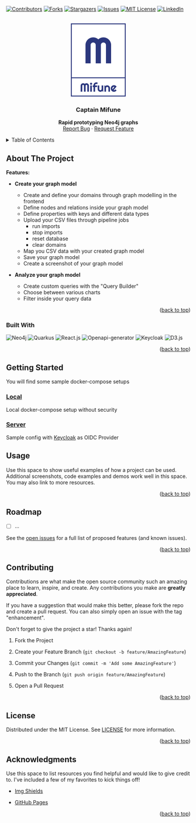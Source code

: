 
<div id="top"></div>

[![Contributors][contributors-shield]][contributors-url]
[![Forks][forks-shield]][forks-url]
[![Stargazers][stars-shield]][stars-url]
[![Issues][issues-shield]][issues-url]
[![MIT License][license-shield]][license-url]
[![LinkedIn][linkedin-shield]][linkedin-url]

<!-- PROJECT LOGO -->

<br />
<div align="center">
  <a href="https://github.com/PRODYNA/capt-mifune/">
    <img src="./ui/src/assets/Logo-dark.svg?raw=true" alt="Logo" width="150">
  </a>
  <h3 align="center">Captain Mifune</h3>
  <p align="center">
    <b>Rapid prototyping Neo4j graphs</b>
  <br />
  <a href="https://github.com/PRODYNA/capt-mifune/issues">Report Bug</a>
  ·
  <a href="https://github.com/PRODYNA/capt-mifune/issues">Request Feature</a>
  </p>
</div>

<!-- TABLE OF CONTENTS -->

<details>
  <summary>Table of Contents</summary>
  <ol>
    <li>
    <a href="#about-the-project">About The Project</a>
      <ul>
        <li><a href="#built-with">Built With</a></li>
      </ul>
    </li>
    <li>
    <a href="#getting-started">Getting Started</a>
    </li>
    <li><a href="#usage">Usage</a></li>
    <li><a href="#roadmap">Roadmap</a></li>
    <li><a href="#contributing">Contributing</a></li>
    <li><a href="#license">License</a></li>
    <li><a href="#acknowledgments">Acknowledgments</a></li>
  </ol>
</details>

<!-- ABOUT THE PROJECT -->

##  About The Project
  
**Features:**

* **Create your graph model**
  * Create and define your domains through graph modelling in the frontend
  * Define nodes and relations inside your graph model
  * Define properties with keys and different data types
  * Upload your CSV files through pipeline jobs
    *   run imports
    *   stop imports
    *   reset database
    *   clear domains
  * Map you CSV data with your created graph model
  * Save your graph model
  * Create a screenshot of your graph model

* **Analyze your graph model**
  * Create custom queries with the "Query Builder"   
  * Choose between various charts
  * Filter inside your query data


<p align="right">(<a href="#top">back to top</a>)</p>

###  Built With
![Neo4j](https://img.shields.io/badge/Neo4j-4.4.0-blue)
![Quarkus](https://img.shields.io/badge/Quarkus-2.7.5-blue)
![React.js](https://img.shields.io/badge/React.js-v17.0.1-blue)
![Openapi-generator](https://img.shields.io/badge/Openapi--generator-v2.3.26-yellow)
![Keycloak](https://img.shields.io/badge/Keycloak-v15.0.2-red)
![D3.js](https://img.shields.io/badge/D3.js-v6.3.1-green)

<p align="right">(<a href="#top">back to top</a>)</p>

<!-- GETTING STARTED -->

##  Getting Started 

You will find some sample docker-compose setups
### [Local](./deployment-sample/mifune-local/README.md)
Local docker-compose setup without security
### [Server](./deployment-sample/mifune-local/README.md)
Sample config with [Keycloak](https://www.keycloak.org/) as OIDC Provider

##  Usage

Use this space to show useful examples of how a project can be used. Additional screenshots, code examples and demos work well in this space. You may also link to more resources.


<p align="right">(<a href="#top">back to top</a>)</p>

<!-- ROADMAP -->

##  Roadmap

- [ ] ...

See the [open issues](https://github.com/PRODYNA/capt-mifune/issues) for a full list of proposed features (and known issues).

<p align="right">(<a href="#top">back to top</a>)</p>

<!-- CONTRIBUTING -->

##  Contributing

Contributions are what make the open source community such an amazing place to learn, inspire, and create. Any contributions you make are **greatly appreciated**.

If you have a suggestion that would make this better, please fork the repo and create a pull request. You can also simply open an issue with the tag "enhancement".

Don't forget to give the project a star! Thanks again!

1. Fork the Project

2. Create your Feature Branch (`git checkout -b feature/AmazingFeature`)

3. Commit your Changes (`git commit -m 'Add some AmazingFeature'`)

4. Push to the Branch (`git push origin feature/AmazingFeature`)

5. Open a Pull Request

<p align="right">(<a href="#top">back to top</a>)</p>

<!-- LICENSE -->

##  License

Distributed under the MIT License. See [LICENSE](./LICENSE) for more information.

<p align="right">(<a href="#top">back to top</a>)</p>


<!-- ACKNOWLEDGMENTS -->

##  Acknowledgments

Use this space to list resources you find helpful and would like to give credit to. I've included a few of my favorites to kick things off!

* [Img Shields](https://shields.io)

* [GitHub Pages](https://pages.github.com)


<p align="right">(<a href="#top">back to top</a>)</p>


<!-- MARKDOWN LINKS & IMAGES -->

<!-- https://www.markdownguide.org/basic-syntax/#reference-style-links -->
[contributors-shield]: https://img.shields.io/github/contributors/PRODYNA/capt-mifune.svg?style=for-the-badge

[contributors-url]: https://github.com/PRODYNA/capt-mifune/graphs/contributors

[forks-shield]: https://img.shields.io/github/forks/PRODYNA/capt-mifune.svg?style=for-the-badge

[forks-url]: https://github.com/PRODYNA/capt-mifune/network/members

[stars-shield]: https://img.shields.io/github/stars/PRODYNA/capt-mifune.svg?style=for-the-badge

[stars-url]: https://github.com/PRODYNA/capt-mifune/stargazers

[issues-shield]: https://img.shields.io/github/issues/PRODYNA/capt-mifune.svg?style=for-the-badge

[issues-url]: https://github.com/PRODYNA/capt-mifune/issues

[license-shield]: https://img.shields.io/github/license/PRODYNA/capt-mifune.svg?style=for-the-badge

[license-url]: ./LICENSE

[linkedin-shield]: https://img.shields.io/badge/-LinkedIn-black.svg?style=for-the-badge&logo=linkedin&colorB=555

[linkedin-url]: https://www.linkedin.com/company/prodyna

[product-screenshot]: images/screenshot.png
